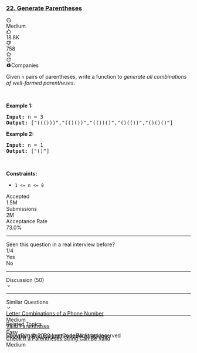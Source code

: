 ### <a href='https://leetcode.com/problems/generate-parentheses/'> 22. Generate Parentheses </a>
<div class="flex h-full w-full flex-1 flex-col"><div class="w-full px-5 pt-5"><div class="w-full"><div class="flex space-x-4"><div class="flex-1"><div class="flex h-full items-center"><span class="mr-2 text-label-1 dark:text-dark-label-1 text-lg font-medium"></span><div class="inline-flex min-h-[20px] items-center space-x-2 align-top mt-1"><div class="inline-flex items-center space-x-2"></div></div></div></div><div class="flex items-center"><div class="inline-flex gap-2 text-lg"><div class="popover-wrapper inline-block" data-headlessui-state=""><div><div id="headlessui-popover-button-:rj:" aria-expanded="false" data-headlessui-state=""><div class="cursor-pointer rounded p-[3px] text-gray-6 transition-colors dark:text-dark-gray-6 hover:bg-fill-3 dark:hover:bg-dark-fill-3"><svg xmlns="http://www.w3.org/2000/svg" viewBox="0 0 24 24" width="1em" height="1em" fill="currentColor"><path fill-rule="evenodd" d="M12 2c5.523 0 10 4.477 10 10s-4.477 10-10 10S2 17.523 2 12 6.477 2 12 2zm0 2a8 8 0 100 16 8 8 0 000-16zm-4.998 9.27a1.25 1.25 0 100-2.5 1.25 1.25 0 000 2.5zm6.25-1.25a1.25 1.25 0 11-2.5 0 1.25 1.25 0 012.5 0zm3.75 1.25a1.25 1.25 0 100-2.5 1.25 1.25 0 000 2.5z" clip-rule="evenodd"></path></svg></div></div></div></div></div></div></div><div class="mt-3 flex items-center space-x-4"><div class="text-yellow dark:text-dark-yellow inline-block text-sm font-medium capitalize leading-[22px]">Medium</div><div class="flex items-center space-x-4"><div class="text-xstransition-colors flex cursor-pointer items-center space-x-1 rounded py-[3px] px-1 hover:bg-fill-3 dark:hover:bg-dark-fill-3 text-gray-6 dark:text-dark-gray-6"><div class="text-lg text-gray-6 dark:text-dark-gray-6"><svg xmlns="http://www.w3.org/2000/svg" viewBox="0 0 24 24" width="1em" height="1em" fill="currentColor"><path fill-rule="evenodd" d="M7.04 9.11l3.297-7.419a1 1 0 01.914-.594 3.67 3.67 0 013.67 3.671V7.33h4.028a2.78 2.78 0 012.78 3.2l-1.228 8.01a2.778 2.778 0 01-2.769 2.363H5.019a2.78 2.78 0 01-2.78-2.78V11.89a2.78 2.78 0 012.78-2.78H7.04zm-2.02 2a.78.78 0 00-.781.78v6.232c0 .431.35.78.78.78H6.69V11.11H5.02zm12.723 7.793a.781.781 0 00.781-.666l1.228-8.01a.78.78 0 00-.791-.898h-5.04a1 1 0 01-1-1V4.77c0-.712-.444-1.32-1.07-1.56L8.69 10.322v8.58h9.053z" clip-rule="evenodd"></path></svg></div><div class="text-xs">18.8K</div></div><div class="text-xstransition-colors flex cursor-pointer items-center space-x-1 rounded py-[3px] px-1 hover:bg-fill-3 dark:hover:bg-dark-fill-3 text-gray-6 dark:text-dark-gray-6"><div class="text-lg text-gray-6 dark:text-dark-gray-6"><svg xmlns="http://www.w3.org/2000/svg" viewBox="0 0 24 24" width="1em" height="1em" fill="currentColor"><path fill-rule="evenodd" d="M13.663 22.309a1 1 0 01-.914.594 3.67 3.67 0 01-3.67-3.671V16.67H5.05a2.78 2.78 0 01-2.78-3.2l1.228-8.01a2.778 2.778 0 012.769-2.364H18.98a2.78 2.78 0 012.78 2.781v6.232a2.78 2.78 0 01-2.78 2.78H16.96l-3.297 7.419zm5.318-9.419a.78.78 0 00.78-.78V5.878a.78.78 0 00-.78-.78H17.31v7.792h1.67zM6.257 5.097a.781.781 0 00-.781.666l-1.229 8.01a.78.78 0 00.792.898h5.04a1 1 0 011 1v3.56c0 .712.443 1.32 1.07 1.56l3.16-7.113v-8.58H6.258z" clip-rule="evenodd"></path></svg></div><div class="text-xs">758</div></div></div><div class="popover-wrapper inline-block" data-headlessui-state=""><div><div id="headlessui-popover-button-:ro:" aria-expanded="false" data-headlessui-state=""><div><div class="flex h-full cursor-pointer items-center rounded p-[3px] text-lg transition-colors hover:bg-fill-3 dark:hover:bg-dark-fill-3 text-gray-6 dark:text-dark-gray-6"><svg xmlns="http://www.w3.org/2000/svg" viewBox="0 0 24 24" width="1em" height="1em" fill="currentColor"><path fill-rule="evenodd" d="M11.394 2.074a2.5 2.5 0 011.212 0c.723.181 1.185.735 1.526 1.262.342.528.703 1.259 1.131 2.127l.392.795c.302.61.348.667.386.7a.502.502 0 00.086.063c.043.025.11.052.786.15l.877.128c.958.139 1.764.256 2.372.418.606.162 1.276.43 1.671 1.062a2.5 2.5 0 01.375 1.152c.052.744-.333 1.354-.728 1.841-.397.489-.98 1.058-1.674 1.733l-.634.619c-.489.476-.527.537-.548.583a.506.506 0 00-.033.101c-.01.05-.015.122.1.794l.15.873c.164.954.302 1.758.335 2.386.034.627-.014 1.346-.493 1.918a2.5 2.5 0 01-.98.712c-.692.279-1.39.102-1.976-.124-.588-.226-1.309-.605-2.165-1.056l-.785-.412c-.603-.317-.674-.335-.724-.34a.496.496 0 00-.106 0c-.05.005-.12.023-.724.34l-.785.412c-.856.45-1.577.83-2.165 1.056-.585.226-1.284.403-1.976.124a2.501 2.501 0 01-.98-.712c-.48-.572-.527-1.291-.493-1.918.033-.628.171-1.431.335-2.386l.15-.873c.115-.672.11-.745.1-.794a.5.5 0 00-.033-.101c-.02-.046-.06-.107-.548-.583l-.634-.619c-.694-.675-1.277-1.244-1.674-1.733-.395-.487-.78-1.097-.728-1.841a2.5 2.5 0 01.375-1.152c.395-.633 1.065-.9 1.67-1.062.61-.162 1.415-.28 2.373-.418l.877-.128c.675-.098.743-.125.786-.15a.5.5 0 00.086-.062c.038-.034.084-.09.386-.701l.392-.795c.428-.868.789-1.599 1.131-2.127.341-.527.803-1.08 1.526-1.262zm.493 1.939c-.023.013-.132.089-.34.41-.271.418-.58 1.042-1.045 1.982l-.364.738-.05.103c-.213.434-.428.872-.788 1.197a2.5 2.5 0 01-.43.312c-.42.241-.903.31-1.381.379a52.6 52.6 0 00-.114.016l-.815.119c-1.037.15-1.725.252-2.207.38-.37.099-.476.18-.495.197a.5.5 0 00-.07.216c.005.025.044.153.285.45.314.386.811.874 1.562 1.605l.59.575.082.08c.346.336.697.676.895 1.118.072.162.127.332.164.506.1.474.016.955-.067 1.431l-.02.113-.138.811c-.178 1.033-.294 1.72-.32 2.217-.02.382.023.508.034.532.05.058.113.103.183.133.026.003.16.006.516-.132.465-.18 1.082-.502 2.01-.99l.728-.382.102-.054c.427-.226.859-.454 1.34-.505.177-.02.355-.02.532 0 .481.051.913.28 1.34.505l.102.054.728.383c.928.487 1.545.81 2.01.99.357.137.49.134.516.13a.499.499 0 00.183-.132c.01-.024.055-.15.034-.532-.026-.497-.142-1.184-.32-2.217l-.139-.81-.02-.114c-.082-.476-.166-.957-.066-1.431.037-.174.092-.344.164-.506.198-.442.549-.782.895-1.118a20.8 20.8 0 00.083-.08l.59-.575c.75-.731 1.247-1.219 1.561-1.606.241-.296.28-.424.285-.45a.5.5 0 00-.07-.215c-.02-.017-.126-.098-.495-.196-.482-.129-1.17-.23-2.207-.381l-.815-.119-.113-.016c-.479-.068-.963-.138-1.382-.379a2.5 2.5 0 01-.43-.312c-.36-.325-.575-.763-.788-1.197a31.757 31.757 0 00-.05-.103l-.364-.738c-.464-.94-.774-1.564-1.045-1.982-.208-.321-.317-.397-.34-.41a.5.5 0 00-.226 0zm8.326 6.044v.002-.002zm-3.246 9.575h-.002.002zm-9.934 0h.002-.002zm-3.246-9.575v.002-.002z" clip-rule="evenodd"></path></svg></div></div></div></div></div><div class="popover-wrapper inline-block" data-headlessui-state=""><div><div id="headlessui-popover-button-:rr:" aria-expanded="false" data-headlessui-state=""><div class="flex h-full cursor-pointer items-center rounded p-[3px] text-lg text-dark-gray-6 transition-colors dark:text-dark-gray-6 hover:bg-fill-3 dark:hover:bg-dark-fill-3"><svg xmlns="http://www.w3.org/2000/svg" viewBox="0 0 24 24" width="1em" height="1em" fill="currentColor"><path fill-rule="evenodd" d="M11.5 5.5a7 7 0 107 7 1 1 0 112 0 9 9 0 11-9-9 1 1 0 110 2z" clip-rule="evenodd"></path><path fill-rule="evenodd" d="M20.207 3.793a1 1 0 010 1.414l-7 7a1 1 0 01-1.414-1.414l7-7a1 1 0 011.414 0z" clip-rule="evenodd"></path><path fill-rule="evenodd" d="M14.5 4.5a1 1 0 011-1h4a1 1 0 011 1v4a1 1 0 11-2 0v-3h-3a1 1 0 01-1-1z" clip-rule="evenodd"></path></svg></div></div></div></div></div></div></div><div class="px-5 pt-3"><div class="relative"><div class="inline-block"><div class="transition-colors flex cursor-pointer items-center space-x-1.5 rounded-[21px] px-2 py-1 text-xs hover:bg-opacity-20 bg-fill-3 dark:bg-dark-fill-3 text-label-2 dark:text-dark-label-2 hover:bg-fill-2 dark:hover:bg-dark-fill-2"><svg xmlns="http://www.w3.org/2000/svg" viewBox="0 0 24 24" width="1em" height="1em" fill="currentColor" class="text-brand-orange dark:text-dark-brand-orange"><path fill-rule="evenodd" d="M7 8v2H6a3 3 0 00-3 3v6a3 3 0 003 3h12a3 3 0 003-3v-6a3 3 0 00-3-3h-1V8A5 5 0 007 8zm8 0v2H9V8a3 3 0 116 0zm-3 6a2 2 0 100 4 2 2 0 000-4z" clip-rule="evenodd"></path></svg><span>Companies</span></div></div></div></div><div class="px-5 pt-4"><div class="flex"></div><div class="_1l1MA" data-track-load="description_content"><p>Given <code>n</code> pairs of parentheses, write a function to <em>generate all combinations of well-formed parentheses</em>.</p>

<p>&nbsp;</p>
<p><strong class="example">Example 1:</strong></p>
<pre><strong>Input:</strong> n = 3
<strong>Output:</strong> ["((()))","(()())","(())()","()(())","()()()"]
</pre><p><strong class="example">Example 2:</strong></p>
<pre><strong>Input:</strong> n = 1
<strong>Output:</strong> ["()"]
</pre>
<p>&nbsp;</p>
<p><strong>Constraints:</strong></p>

<ul>
	<li><code>1 &lt;= n &lt;= 8</code></li>
</ul>
</div></div><div class="px-5 py-3 pt-[38px]"><div class="flex h-full flex-wrap items-center"><div class="mr-4 flex items-center space-x-2.5"><div class="text-label-2 dark:text-dark-label-2 text-xs">Accepted</div><div class="text-label-1 dark:text-dark-label-1 text-sm font-medium">1.5M</div></div><div class="bg-divider-2 dark:bg-dark-divider-2 h-full w-px border-divider-1 dark:border-dark-divider-1 mr-4 max-h-[14px]"></div><div class="mr-4 flex items-center space-x-2.5"><div class="text-label-2 dark:text-dark-label-2 text-xs">Submissions</div><div class="text-label-1 dark:text-dark-label-1 text-sm font-medium">2M</div></div><div class="bg-divider-2 dark:bg-dark-divider-2 h-full w-px border-divider-1 dark:border-dark-divider-1 mr-4 max-h-[14px]"></div><div class="mr-4 flex items-center space-x-2.5"><div class="text-label-2 dark:text-dark-label-2 text-xs">Acceptance Rate</div><div class="text-label-1 dark:text-dark-label-1 text-sm font-medium"><span class="text-md font-medium">73.0%</span></div></div></div></div><hr class="border-divider-3 dark:border-dark-divider-3 mx-5"><div class="px-5 py-3"><div><div class="mb-2 flex items-center space-x-4"><div class="text-label-2 dark:text-dark-label-2 text-md">Seen this question in a real interview before?</div><div class="text-label-3 dark:text-dark-label-3 text-md font-medium">1/4</div></div><div class="flex"><div class="py-1 px-2 cursor-pointer text-xs mr-3 rounded-[12px] text-label-2 dark:text-dark-label-2 bg-fill-3 dark:bg-dark-fill-3 hover:bg-fill-2 dark:hover:bg-dark-fill-2" data-has-seen="true">Yes</div><div class="py-1 px-2 cursor-pointer text-xs mr-3 rounded-[12px] text-label-2 dark:text-dark-label-2 bg-fill-3 dark:bg-dark-fill-3 hover:bg-fill-2 dark:hover:bg-dark-fill-2">No</div></div></div></div><hr class="border-divider-3 dark:border-dark-divider-3 mx-5"><div class="px-0 py-3"><div class="flex flex-col"><div class="group flex cursor-pointer items-center transition-colors text-label-2 dark:text-dark-label-2 hover:text-label-1 dark:hover:text-dark-label-1 px-5"><div class="flex-1 text-sm leading-[22px]">Discussion (50)</div><div class="text-[24px] transition-colors text-gray-4 dark:text-dark-gray-4 group-hover:text-gray-5 dark:group-hover:text-dark-gray-5"><svg xmlns="http://www.w3.org/2000/svg" viewBox="0 0 24 24" width="1em" height="1em" fill="currentColor"><path fill-rule="evenodd" d="M16.293 9.293a1 1 0 111.414 1.414l-5 5a1 1 0 01-1.414 0l-5-5a1 1 0 011.414-1.414L12 13.586l4.293-4.293z" clip-rule="evenodd"></path></svg></div></div><div class="overflow-hidden transition-all duration-500" style="height: 0px;"><div class="w-full overflow-y-auto bg-layer-1 dark:bg-dark-layer-1"></div></div></div></div><hr class="border-divider-3 dark:border-dark-divider-3 mx-5"><div class="px-5 py-3"><div class="flex flex-col"><div class="group flex cursor-pointer items-center transition-colors text-label-2 dark:text-dark-label-2 hover:text-label-1 dark:hover:text-dark-label-1"><div class="flex-1 text-sm leading-[22px]">Similar Questions</div><div class="text-[24px] transition-colors text-gray-4 dark:text-dark-gray-4 group-hover:text-gray-5 dark:group-hover:text-dark-gray-5"><svg xmlns="http://www.w3.org/2000/svg" viewBox="0 0 24 24" width="1em" height="1em" fill="currentColor"><path fill-rule="evenodd" d="M16.293 9.293a1 1 0 111.414 1.414l-5 5a1 1 0 01-1.414 0l-5-5a1 1 0 011.414-1.414L12 13.586l4.293-4.293z" clip-rule="evenodd"></path></svg></div></div><div class="overflow-hidden transition-all duration-500" style="height: 0px;"><div class="mt-2 flex flex-col"><div class="flex w-full items-center justify-between py-2"><div class="flex flex-1 items-center gap-2 overflow-hidden"><div class="overflow-hidden"><div class="truncate text-label-1 dark:text-dark-label-1 hover:text-blue-s dark:hover:text-dark-blue-s"><a class="text-sm font-medium transition-none text-label-1 dark:text-dark-label-1 hover:text-blue-s dark:hover:text-dark-blue-s" href="/problems/letter-combinations-of-a-phone-number/">Letter Combinations of a Phone Number</a></div></div></div><div class="ml-4 flex-none"><div class="text-xs font-medium text-yellow dark:text-dark-yellow">Medium</div></div></div><div class="flex w-full items-center justify-between py-2"><div class="flex flex-1 items-center gap-2 overflow-hidden"><div class="overflow-hidden"><div class="truncate text-label-1 dark:text-dark-label-1 hover:text-blue-s dark:hover:text-dark-blue-s"><a class="text-sm font-medium transition-none text-label-1 dark:text-dark-label-1 hover:text-blue-s dark:hover:text-dark-blue-s" href="/problems/valid-parentheses/">Valid Parentheses</a></div></div></div><div class="ml-4 flex-none"><div class="text-xs font-medium text-olive dark:text-dark-olive">Easy</div></div></div><div class="flex w-full items-center justify-between py-2"><div class="flex flex-1 items-center gap-2 overflow-hidden"><div class="overflow-hidden"><div class="truncate text-label-1 dark:text-dark-label-1 hover:text-blue-s dark:hover:text-dark-blue-s"><a class="text-sm font-medium transition-none text-label-1 dark:text-dark-label-1 hover:text-blue-s dark:hover:text-dark-blue-s" href="/problems/check-if-a-parentheses-string-can-be-valid/">Check if a Parentheses String Can Be Valid</a></div></div></div><div class="ml-4 flex-none"><div class="text-xs font-medium text-yellow dark:text-dark-yellow">Medium</div></div></div></div></div></div></div><hr class="border-divider-3 dark:border-dark-divider-3 mx-5"><div class="px-5 py-3"><div class="flex flex-col"><div class="group flex cursor-pointer items-center transition-colors text-label-2 dark:text-dark-label-2 hover:text-label-1 dark:hover:text-dark-label-1"><div class="flex-1 text-sm leading-[22px]">Related Topics</div><div class="text-[24px] transition-colors text-gray-4 dark:text-dark-gray-4 group-hover:text-gray-5 dark:group-hover:text-dark-gray-5"><svg xmlns="http://www.w3.org/2000/svg" viewBox="0 0 24 24" width="1em" height="1em" fill="currentColor"><path fill-rule="evenodd" d="M16.293 9.293a1 1 0 111.414 1.414l-5 5a1 1 0 01-1.414 0l-5-5a1 1 0 011.414-1.414L12 13.586l4.293-4.293z" clip-rule="evenodd"></path></svg></div></div><div class="overflow-hidden transition-all duration-500" style="height: 0px;"><div class="mt-2 flex flex-wrap gap-y-3"><a class="mr-4 rounded-xl py-1 px-2 text-xs transition-colors text-label-2 dark:text-dark-label-2 hover:text-label-2 dark:hover:text-dark-label-2 bg-fill-3 dark:bg-dark-fill-3 hover:bg-fill-2 dark:hover:bg-dark-fill-2" href="/tag/string/">String</a><a class="mr-4 rounded-xl py-1 px-2 text-xs transition-colors text-label-2 dark:text-dark-label-2 hover:text-label-2 dark:hover:text-dark-label-2 bg-fill-3 dark:bg-dark-fill-3 hover:bg-fill-2 dark:hover:bg-dark-fill-2" href="/tag/dynamic-programming/">Dynamic Programming</a><a class="mr-4 rounded-xl py-1 px-2 text-xs transition-colors text-label-2 dark:text-dark-label-2 hover:text-label-2 dark:hover:text-dark-label-2 bg-fill-3 dark:bg-dark-fill-3 hover:bg-fill-2 dark:hover:bg-dark-fill-2" href="/tag/backtracking/">Backtracking</a></div></div></div></div><div class="mt-auto px-5 pt-8 pb-2.5"><div class="text-label-2 dark:text-dark-label-2 text-xs">Copyright ©️ 2023 LeetCode All rights reserved</div></div></div>
